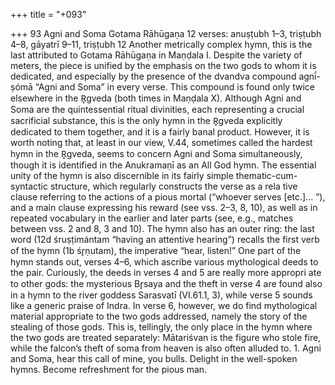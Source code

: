 +++
title = "+093"

+++
93
Agni and Soma
Gotama Rāhūgaṇa
12 verses: anuṣṭubh 1–3, triṣṭubh 4–8, gāyatrī 9–11, triṣṭubh 12
Another metrically complex hymn, this is the last attributed to Gotama Rāhūgaṇa  in Maṇḍala I. Despite the variety of meters, the piece is unified by the emphasis on  the two gods to whom it is dedicated, and especially by the presence of the dvandva  compound agnī́-ṣómā “Agni and Soma” in every verse. This compound is found  only twice elsewhere in the R̥gveda (both times in Maṇḍala X). Although Agni and  Soma are the quintessential ritual divinities, each representing a crucial sacrificial  substance, this is the only hymn in the R̥gveda explicitly dedicated to them together,  and it is a fairly banal product. However, it is worth noting that, at least in our  view, V.44, sometimes called the hardest hymn in the R̥gveda, seems to concern  Agni and Soma simultaneously, though it is identified in the Anukramaṇī as an All  God hymn.
The essential unity of the hymn is also discernible in its fairly simple  thematic-cum-syntactic structure, which regularly constructs the verse as a rela tive clause referring to the actions of a pious mortal (“whoever serves [etc.]... ”),  and a main clause expressing his reward (see vss. 2–3, 8, 10), as well as in repeated  vocabulary in the earlier and later parts (see, e.g., matches between vss. 2 and 8, 3  and 10). The hymn also has an outer ring: the last word (12d śruṣṭimántam “having  an attentive hearing”) recalls the first verb of the hymn (1b śr̥ṇutam), the imperative  “hear, listen!”
One part of the hymn stands out, verses 4–6, which ascribe various mythological  deeds to the pair. Curiously, the deeds in verses 4 and 5 are really more appropri ate to other gods: the mysterious Br̥saya and the theft in verse 4 are found also  in a hymn to the river goddess Sarasvatī (VI.61.1, 3), while verse 5 sounds like  a generic praise of Indra. In verse 6, however, we do find mythological material  appropriate to the two gods addressed, namely the story of the stealing of those  gods. This is, tellingly, the only place in the hymn where the two gods are treated  separately: Mātariśvan is the figure who stole fire, while the falcon’s theft of soma  from heaven is also often alluded to. 1. Agni and Soma, hear this call of mine, you bulls.
Delight in the well-spoken hymns. Become refreshment for the
pious man.